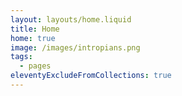 ```yaml
---
layout: layouts/home.liquid
title: Home
home: true
image: /images/intropians.png
tags:
  - pages
eleventyExcludeFromCollections: true
---
```

